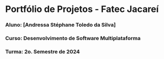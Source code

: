 # Portfólio de Projetos - Fatec Jacareí 
### Aluno: [Andressa Stéphane Toledo da Silva] 
### Curso: Desenvolvimento de Software Multiplataforma 
### Turma: 2o. Semestre de 2024
